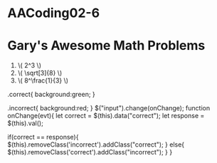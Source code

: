 # AACoding02-6
<!DOCTYPE html>
<html lang="en">
<head>
<meta charset="UTF-8">
<meta name="apple-mobile-web-app-title" content="CodePen">
<title>AACoding02-6</title>
</head>
<body translate="no">
<script src="https://polyfill.io/v3/polyfill.min.js?features=es6"></script>
<script id="MathJax-script" async src="https://cdn.jsdelivr.net/npm/mathjax@3/es5/tex-mml-chtml.js"></script>
<h1>Gary's Awesome Math Problems</h1>
<ol>
<li>\( 2^3 \)</li>
<li>\( \sqrt[3]{8} \)</li>
<li>\( 8^\frac{1}{3} \)
</ol>
</body>
</html>
.correct{
  background:green;
}

.incorrect{
  background:red;
}
$("input").change(onChange);
function onChange(evt){
  let correct = $(this).data("correct");
  let response = $(this).val();
  
  if(correct == response){
    $(this).removeClass('incorrect').addClass("correct");
  } else{
    $(this).removeClass('correct').addClass("incorrect");
  }
}
